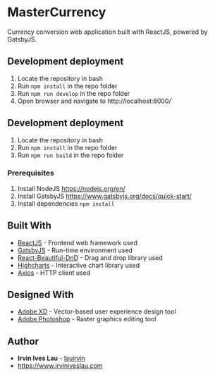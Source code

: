 # MasterCurrency

Currency conversion web application built with ReactJS, powered by GatsbyJS.

## Development deployment

1. Locate the repository in bash
2. Run `npm install` in the repo folder
3. Run `npm run develop` in the repo folder
4. Open browser and navigate to http://localhost:8000/`

## Development deployment

1. Locate the repository in bash
2. Run `npm install` in the repo folder
3. Run `npm run build` in the repo folder

### Prerequisites

1. Install NodeJS https://nodejs.org/en/
2. Install GatsbyJS https://www.gatsbyjs.org/docs/quick-start/
3. Install dependencies `npm install`

## Built With

- [ReactJS](https://reactjs.org/) - Frontend web framework used
- [GatsbyJS](https://www.gatsbyjs.org/) - Run-time environment used
- [React-Beautiful-DnD](https://react-beautiful-dnd.netlify.com) - Drag and drop library used
- [Highcharts](https://www.highcharts.com/) - Interactive chart library used
- [Axios](https://github.com/axios/axios) - HTTP client used

## Designed With

- [Adobe XD](https://www.adobe.com/products/xd.html?promoid=PYPVQ3HN&mv=other) - Vector-based user experience design tool
- [Adobe Photoshop](https://www.adobe.com/products/photoshop.html?promoid=PC1PQQ5T&mv=other) - Raster graphics editing tool

## Author

- **Irvin Ives Lau** - [lauirvin](https://github.com/lauirvin)
- https://www.irviniveslau.com
